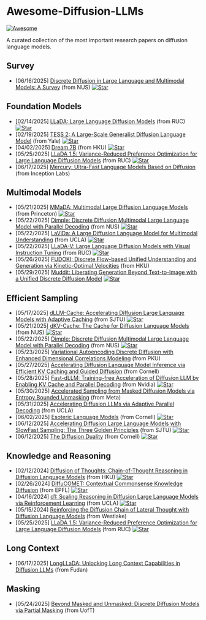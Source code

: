 # Awesome-Diffusion-LLMs
[![Awesome](https://awesome.re/badge.svg)](https://awesome.re) 

A curated collection of the most important research papers on diffusion language models.

## Survey
* [06/16/2025] [Discrete Diffusion in Large Language and Multimodal Models: A Survey](https://arxiv.org/abs/2506.13759) (from NUS) [![Star](https://img.shields.io/github/stars/LiQiiiii/DLLM-Survey?tab=readme-ov-file.svg?style=social&label=Star)](https://github.com/LiQiiiii/DLLM-Survey)

## Foundation Models
* [02/14/2025] [LLaDA: Large Language Diffusion Models](https://arxiv.org/abs/2502.09992) (from RUC) [![Star](https://img.shields.io/github/stars/ML-GSAI/LLaDA?tab=readme-ov-file.svg?style=social&label=Star)](https://github.com/ML-GSAI/LLaDA)
* [02/19/2025] [TESS 2: A Large-Scale Generalist Diffusion Language Model](https://arxiv.org/abs/2502.13917) (from Yale) [![Star](https://img.shields.io/github/stars/hamishivi/tess-2?tab=readme-ov-file.svg?style=social&label=Star)](https://github.com/hamishivi/tess-2)
* [04/02/2025] [Dream 7B](https://hkunlp.github.io/blog/2025/dream/) (from HKU) [![Star](https://img.shields.io/github/stars/HKUNLP/Dream?tab=readme-ov-file.svg?style=social&label=Star)](https://github.com/HKUNLP/Dream)
* [05/25/2025] [LLaDA 1.5: Variance-Reduced Preference Optimization for Large Language Diffusion Models](https://arxiv.org/abs/2505.19223) (from RUC) [![Star](https://img.shields.io/github/stars/ML-GSAI/LLaDA-1.5?tab=readme-ov-file.svg?style=social&label=Star)](https://github.com/ML-GSAI/LLaDA-1.5)
* [06/17/2025] [Mercury: Ultra-Fast Language Models Based on Diffusion](https://arxiv.org/abs/2506.17298) (from Inception Labs)

## Multimodal Models
* [05/21/2025] [MMaDA: Multimodal Large Diffusion Language Models](https://arxiv.org/abs/2505.15809) (from Princeton) [![Star](https://img.shields.io/github/stars/Gen-Verse/MMaDA?tab=readme-ov-file.svg?style=social&label=Star)](https://github.com/Gen-Verse/MMaDA)
* [05/22/2025] [Dimple: Discrete Diffusion Multimodal Large Language Model with Parallel Decoding](https://arxiv.org/abs/2505.16990) (from NUS) [![Star](https://img.shields.io/github/stars/yu-rp/Dimple?tab=readme-ov-file.svg?style=social&label=Star)](https://github.com/yu-rp/Dimple)
* [05/22/2025] [LaViDa: A Large Diffusion Language Model for Multimodal Understanding](https://arxiv.org/abs/2505.16839) (from UCLA) [![Star](https://img.shields.io/github/stars/jacklishufan/LaViDa?tab=readme-ov-file.svg?style=social&label=Star)](https://github.com/jacklishufan/LaViDa)
* [05/22/2025] [LLaDA-V: Large Language Diffusion Models with Visual Instruction Tuning](https://arxiv.org/abs/2505.16933) (from RUC) [![Star](https://img.shields.io/github/stars/ML-GSAI/LLaDA-V?tab=readme-ov-file.svg?style=social&label=Star)](https://github.com/ML-GSAI/LLaDA-V)
* [05/26/2025] [FUDOKI: Discrete Flow-based Unified Understanding and Generation via Kinetic-Optimal Velocities](https://arxiv.org/abs/2505.15809) (from HKU)
* [05/29/2025] [Muddit: Liberating Generation Beyond Text-to-Image with a Unified Discrete Diffusion Model](https://arxiv.org/abs/2505.23606) [![Star](https://img.shields.io/github/stars/M-E-AGI-Lab/Muddit?tab=readme-ov-file.svg?style=social&label=Star)](https://github.com/M-E-AGI-Lab/Muddit)

## Efficient Sampling
* [05/17/2025] [dLLM-Cache: Accelerating Diffusion Large Language Models with Adaptive Caching](https://arxiv.org/abs/2506.06295) (from SJTU) [![Star](https://img.shields.io/github/stars/maomaocun/dLLM-Cache?tab=readme-ov-file.svg?style=social&label=Star)](https://github.com/maomaocun/dLLM-Cache)
* [05/21/2025] [dKV-Cache: The Cache for Diffusion Language Models](https://arxiv.org/abs/2505.15781) (from NUS) [![Star](https://img.shields.io/github/stars/horseee/dKV-Cache?tab=readme-ov-file.svg?style=social&label=Star)](https://github.com/horseee/dKV-Cache)
* [05/22/2025] [Dimple: Discrete Diffusion Multimodal Large Language Model with Parallel Decoding](https://arxiv.org/abs/2505.16990) (from NUS) [![Star](https://img.shields.io/github/stars/yu-rp/Dimple?tab=readme-ov-file.svg?style=social&label=Star)](https://github.com/yu-rp/Dimple)
* [05/23/2025] [Variational Autoencoding Discrete Diffusion with Enhanced Dimensional Correlations Modeling](https://arxiv.org/abs/2505.17384) (from PKU)
* [05/27/2025] [Accelerating Diffusion Language Model Inference via Efficient KV Caching and Guided Diffusion](https://arxiv.org/abs/2505.21467) (from Cornell)
* [05/28/2025] [Fast-dLLM: Training-free Acceleration of Diffusion LLM by Enabling KV Cache and Parallel Decoding](https://arxiv.org/abs/2505.22618) (from Nvidia) [![Star](https://img.shields.io/github/stars/NVlabs/Fast-dLLM?tab=readme-ov-file.svg?style=social&label=Star)](https://github.com/NVlabs/Fast-dLLM)
* [05/30/2025] [Accelerated Sampling from Masked Diffusion Models via Entropy Bounded Unmasking](https://arxiv.org/abs/2505.24857) (from Meta) 
* [05/31/2025] [Accelerating Diffusion LLMs via Adaptive Parallel Decoding](https://arxiv.org/abs/2506.00413) (from UCLA)
* [06/02/2025] [Esoteric Language Models](https://arxiv.org/abs/2506.01928) (from Cornell) [![Star](https://img.shields.io/github/stars/s-sahoo/Eso-LMs?tab=readme-ov-file.svg?style=social&label=Star)](https://github.com/s-sahoo/Eso-LMs)
* [06/12/2025] [Accelerating Diffusion Large Language Models with SlowFast Sampling: The Three Golden Principles](https://arxiv.org/abs/2506.10848) (from SJTU) [![Star](https://img.shields.io/github/stars/LiangrunFlora/Slow-Fast-Sampling?tab=readme-ov-file.svg?style=social&label=Star)](https://github.com/LiangrunFlora/Slow-Fast-Sampling)
* [06/12/2025] [The Diffusion Duality](https://arxiv.org/abs/2506.10892v1) (from Cornell) [![Star](https://img.shields.io/github/stars/s-sahoo/duo?tab=readme-ov-file.svg?style=social&label=Star)](https://github.com/s-sahoo/duo)

## Knowledge and Reasoning
* [02/12/2024] [Diffusion of Thoughts: Chain-of-Thought Reasoning in Diffusion Language Models](https://arxiv.org/abs/2402.07754) (from HKU) [![Star](https://img.shields.io/github/stars/HKUNLP/diffusion-of-thoughts?tab=readme-ov-file.svg?style=social&label=Star)](https://github.com/HKUNLP/diffusion-of-thoughts)
* [02/26/2024] [DiffuCOMET: Contextual Commonsense Knowledge Diffusion](https://arxiv.org/abs/2402.17011) (from EPFL) [![Star](https://img.shields.io/github/stars/Silin159/DiffuCOMET?tab=readme-ov-file.svg?style=social&label=Star)](https://github.com/Silin159/DiffuCOMET)
* [04/16/2024] [d1: Scaling Reasoning in Diffusion Large Language Models via Reinforcement Learning](https://arxiv.org/abs/2504.12216) (from UCLA) [![Star](https://img.shields.io/github/stars/dllm-reasoning/d1?tab=readme-ov-file.svg?style=social&label=Star)](https://github.com/dllm-reasoning/d1)
* [05/15/2024] [Reinforcing the Diffusion Chain of Lateral Thought with Diffusion Language Models](https://arxiv.org/abs/2505.10446) (from Westlake)
* [05/25/2025] [LLaDA 1.5: Variance-Reduced Preference Optimization for Large Language Diffusion Models](https://arxiv.org/abs/2505.19223) (from RUC) [![Star](https://img.shields.io/github/stars/ML-GSAI/LLaDA-1.5?tab=readme-ov-file.svg?style=social&label=Star)](https://github.com/ML-GSAI/LLaDA-1.5)

## Long Context
* [06/17/2025] [LongLLaDA: Unlocking Long Context Capabilities in Diffusion LLMs](https://arxiv.org/abs/2505.19223) (from Fudan)

## Masking
* [05/24/2025] [Beyond Masked and Unmasked: Discrete Diffusion Models via Partial Masking](https://arxiv.org/abs/2505.18495) (from UofT)
